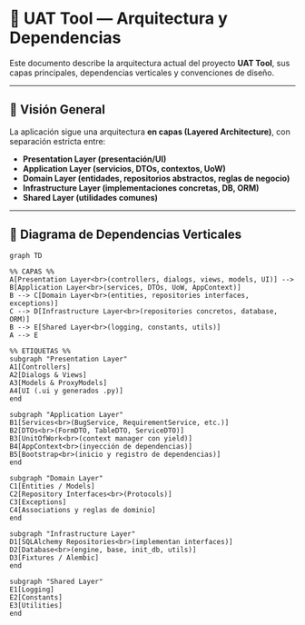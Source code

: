 # 🧩 UAT Tool — Arquitectura y Dependencias

Este documento describe la arquitectura actual del proyecto **UAT Tool**, sus capas principales, dependencias verticales y convenciones de diseño.

---

## 📘 Visión General

La aplicación sigue una arquitectura **en capas (Layered Architecture)**, con separación estricta entre:

- **Presentation Layer (presentación/UI)**
- **Application Layer (servicios, DTOs, contextos, UoW)**
- **Domain Layer (entidades, repositorios abstractos, reglas de negocio)**
- **Infrastructure Layer (implementaciones concretas, DB, ORM)**
- **Shared Layer (utilidades comunes)**

---

## 🧭 Diagrama de Dependencias Verticales

```mermaid
graph TD

%% CAPAS %%
A[Presentation Layer<br>(controllers, dialogs, views, models, UI)] --> B[Application Layer<br>(services, DTOs, UoW, AppContext)]
B --> C[Domain Layer<br>(entities, repositories interfaces, exceptions)]
C --> D[Infrastructure Layer<br>(repositories concretos, database, ORM)]
B --> E[Shared Layer<br>(logging, constants, utils)]
A --> E

%% ETIQUETAS %%
subgraph "Presentation Layer"
A1[Controllers]
A2[Dialogs & Views]
A3[Models & ProxyModels]
A4[UI (.ui y generados .py)]
end

subgraph "Application Layer"
B1[Services<br>(BugService, RequirementService, etc.)]
B2[DTOs<br>(FormDTO, TableDTO, ServiceDTO)]
B3[UnitOfWork<br>(context manager con yield)]
B4[AppContext<br>(inyección de dependencias)]
B5[Bootstrap<br>(inicio y registro de dependencias)]
end

subgraph "Domain Layer"
C1[Entities / Models]
C2[Repository Interfaces<br>(Protocols)]
C3[Exceptions]
C4[Associations y reglas de dominio]
end

subgraph "Infrastructure Layer"
D1[SQLAlchemy Repositories<br>(implementan interfaces)]
D2[Database<br>(engine, base, init_db, utils)]
D3[Fixtures / Alembic]
end

subgraph "Shared Layer"
E1[Logging]
E2[Constants]
E3[Utilities]
end
```


